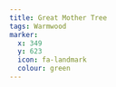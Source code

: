 ```yaml
---
title: Great Mother Tree
tags: Warmwood
marker:
  x: 349
  y: 623
  icon: fa-landmark
  colour: green
---
```

